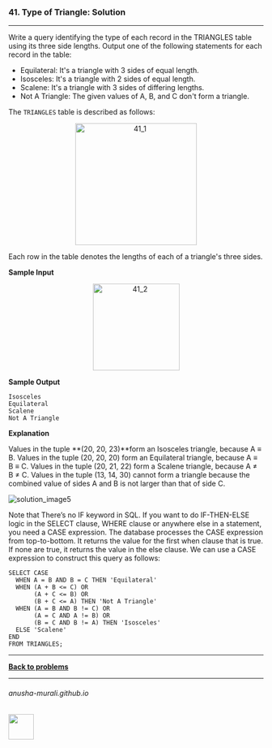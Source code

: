### 41. Type of Triangle: Solution

---
Write a query identifying the type of each record in the TRIANGLES table using its three side lengths. Output one of the following statements for each record in the table:

* Equilateral: It's a triangle with 3 sides of equal length.
* Isosceles: It's a triangle with 2 sides of equal length.
* Scalene: It's a triangle with 3 sides of differing lengths.
* Not A Triangle: The given values of A, B, and C don't form a triangle.

The `TRIANGLES` table is described as follows:

<p align="center">
<img width="240" alt="41_1" src="https://github.com/user-attachments/assets/630a5160-ec8a-473d-a6bf-efc2d1018070" />
</p>

Each row in the table denotes the lengths of each of a triangle's three sides.

**Sample Input**

<p align="center">
<img width="171" alt="41_2" src="https://github.com/user-attachments/assets/bfaeb8cc-e8c4-4cbe-bc1d-7f474239b295" />
</p>

**Sample Output**

```
Isosceles
Equilateral
Scalene
Not A Triangle
```

**Explanation**

Values in the tuple **(20, 20, 23)**form an Isosceles triangle, because A ≡ B. Values in the tuple (20, 20, 20) form an Equilateral triangle, because A ≡ B ≡ C. 
Values in the tuple (20, 21, 22) form a Scalene triangle, because A ≠ B ≠ C. 
Values in the tuple (13, 14, 30) cannot form a triangle because the combined value of sides A and B is not larger than that of side C.

![solution_image5](https://github.com/user-attachments/assets/82f796e0-28cb-4ef0-bcdc-1a701ce7db53)

Note that There’s no IF keyword in SQL. If you want to do IF-THEN-ELSE logic in the SELECT clause, WHERE clause or anywhere else in a statement, you need a CASE expression.
The database processes the CASE expression from top-to-bottom. It returns the value for the first when clause that is true. If none are true, it returns the value in the else clause.
We can use a CASE expression to construct this query as follows:

```
SELECT CASE
  WHEN A = B AND B = C THEN 'Equilateral'
  WHEN (A + B <= C) OR
       (A + C <= B) OR
       (B + C <= A) THEN 'Not A Triangle'
  WHEN (A = B AND B != C) OR 
       (A = C AND A != B) OR
       (B = C AND B != A) THEN 'Isosceles'
  ELSE 'Scalene'
END
FROM TRIANGLES;
```

---

**[Back to problems](./problems.md)**

* * *
###### anusha-murali.github.io

<img src="https://github.com/anusha-murali/anusha-murali.github.io/assets/111596338/639243aa-2857-4595-a65a-7852762bb002" width="50" height="50"/>
